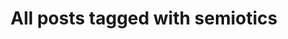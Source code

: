 ---
layout: tag
title: "All posts tagged with semiotics"
permalink: /weblog/tags/semiotics/
taxonomy: semiotics
---